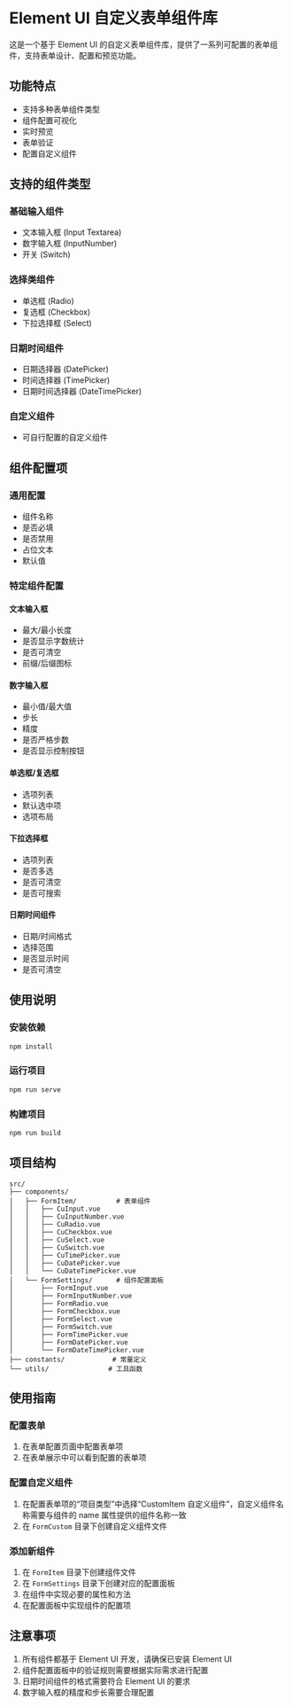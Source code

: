 # Element UI 自定义表单组件库

这是一个基于 Element UI 的自定义表单组件库，提供了一系列可配置的表单组件，支持表单设计、配置和预览功能。

## 功能特点

- 支持多种表单组件类型
- 组件配置可视化
- 实时预览
- 表单验证
- 配置自定义组件

## 支持的组件类型

### 基础输入组件
- 文本输入框 (Input Textarea)
- 数字输入框 (InputNumber)
- 开关 (Switch)

### 选择类组件
- 单选框 (Radio)
- 复选框 (Checkbox)
- 下拉选择框 (Select)

### 日期时间组件
- 日期选择器 (DatePicker)
- 时间选择器 (TimePicker)
- 日期时间选择器 (DateTimePicker)

### 自定义组件
- 可自行配置的自定义组件

## 组件配置项

### 通用配置
- 组件名称
- 是否必填
- 是否禁用
- 占位文本
- 默认值

### 特定组件配置

#### 文本输入框
- 最大/最小长度
- 是否显示字数统计
- 是否可清空
- 前缀/后缀图标

#### 数字输入框
- 最小值/最大值
- 步长
- 精度
- 是否严格步数
- 是否显示控制按钮

#### 单选框/复选框
- 选项列表
- 默认选中项
- 选项布局

#### 下拉选择框
- 选项列表
- 是否多选
- 是否可清空
- 是否可搜索

#### 日期时间组件
- 日期/时间格式
- 选择范围
- 是否显示时间
- 是否可清空

## 使用说明

### 安装依赖
```bash
npm install
```

### 运行项目
```bash
npm run serve
```

### 构建项目
```bash
npm run build
```

## 项目结构

```
src/
├── components/
│   ├── FormItem/          # 表单组件
│   │   ├── CuInput.vue
│   │   ├── CuInputNumber.vue
│   │   ├── CuRadio.vue
│   │   ├── CuCheckbox.vue
│   │   ├── CuSelect.vue
│   │   ├── CuSwitch.vue
│   │   ├── CuTimePicker.vue
│   │   ├── CuDatePicker.vue
│   │   └── CuDateTimePicker.vue
│   └── FormSettings/      # 组件配置面板
│       ├── FormInput.vue
│       ├── FormInputNumber.vue
│       ├── FormRadio.vue
│       ├── FormCheckbox.vue
│       ├── FormSelect.vue
│       ├── FormSwitch.vue
│       ├── FormTimePicker.vue
│       ├── FormDatePicker.vue
│       └── FormDateTimePicker.vue
├── constants/            # 常量定义
└── utils/               # 工具函数
```

## 使用指南

### 配置表单
1. 在表单配置页面中配置表单项
2. 在表单展示中可以看到配置的表单项

### 配置自定义组件
1. 在配置表单项的“项目类型”中选择“CustomItem 自定义组件”，自定义组件名称需要与组件的 name 属性提供的组件名称一致
2. 在 `FormCustom` 目录下创建自定义组件文件

### 添加新组件
1. 在 `FormItem` 目录下创建组件文件
2. 在 `FormSettings` 目录下创建对应的配置面板
3. 在组件中实现必要的属性和方法
4. 在配置面板中实现组件的配置项

## 注意事项

1. 所有组件都基于 Element UI 开发，请确保已安装 Element UI
2. 组件配置面板中的验证规则需要根据实际需求进行配置
3. 日期时间组件的格式需要符合 Element UI 的要求
4. 数字输入框的精度和步长需要合理配置

